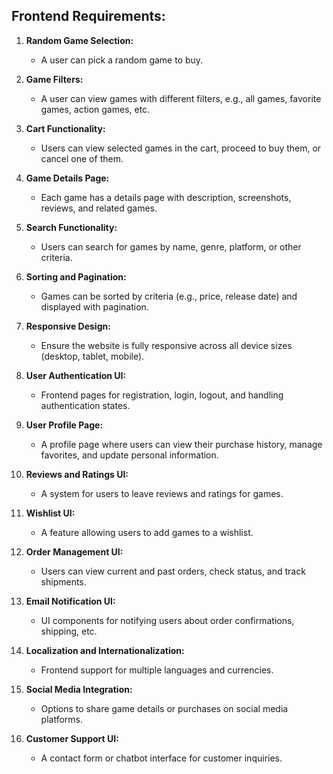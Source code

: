 ## Frontend Requirements:

1. **Random Game Selection:**

   - A user can pick a random game to buy.

2. **Game Filters:**

   - A user can view games with different filters, e.g., all games, favorite
     games, action games, etc.

3. **Cart Functionality:**

   - Users can view selected games in the cart, proceed to buy them, or cancel
     one of them.

4. **Game Details Page:**

   - Each game has a details page with description, screenshots, reviews, and
     related games.

5. **Search Functionality:**

   - Users can search for games by name, genre, platform, or other criteria.

6. **Sorting and Pagination:**

   - Games can be sorted by criteria (e.g., price, release date) and displayed
     with pagination.

7. **Responsive Design:**

   - Ensure the website is fully responsive across all device sizes (desktop,
     tablet, mobile).

8. **User Authentication UI:**

   - Frontend pages for registration, login, logout, and handling authentication
     states.

9. **User Profile Page:**

   - A profile page where users can view their purchase history, manage
     favorites, and update personal information.

10. **Reviews and Ratings UI:**

    - A system for users to leave reviews and ratings for games.

11. **Wishlist UI:**

    - A feature allowing users to add games to a wishlist.

12. **Order Management UI:**

    - Users can view current and past orders, check status, and track shipments.

13. **Email Notification UI:**

    - UI components for notifying users about order confirmations, shipping,
      etc.

14. **Localization and Internationalization:**

    - Frontend support for multiple languages and currencies.

15. **Social Media Integration:**

    - Options to share game details or purchases on social media platforms.

16. **Customer Support UI:**
    - A contact form or chatbot interface for customer inquiries.
